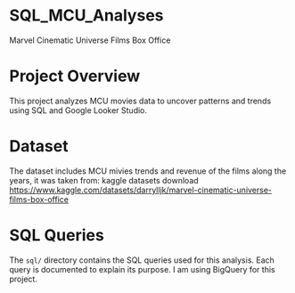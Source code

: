 # SQL_MCU_Analyses
Marvel Cinematic Universe Films Box Office

# Project Overview
This project analyzes MCU movies data to uncover patterns and trends using SQL and Google Looker Studio.

# Dataset
The dataset includes MCU mivies trends and revenue of the films along the years, it was taken from: kaggle datasets download https://www.kaggle.com/datasets/darrylljk/marvel-cinematic-universe-films-box-office

# SQL Queries
The `sql/` directory contains the SQL queries used for this analysis. Each query is documented to explain its purpose. I am using BigQuery for this project.

